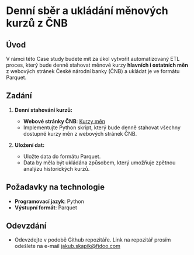 # Denní sběr a ukládání měnových kurzů z ČNB

## Úvod

V rámci této Case study budete mít za úkol vytvořit automatizovaný ETL proces, který bude denně stahovat měnové kurzy **hlavních i ostatních měn** z webových stránek České národní banky (ČNB) a ukládat je ve formátu Parquet.

## Zadání

1. **Denní stahování kurzů:**
   - **Webové stránky ČNB**: [Kurzy měn](https://www.cnb.cz/cs/financni-trhy/devizovy-trh/)
   - Implementujte Python skript, který bude denně stahovat všechny dostupné kurzy měn z webových stránek ČNB.
  
2. **Uložení dat:**
   - Uložte data do formátu Parquet.
   - Data by měla být ukládána způsobem, který umožňuje zpětnou analýzu historických kurzů.

## Požadavky na technologie

- **Programovací jazyk**: Python
- **Výstupní formát**: Parquet

## Odevzdání
- Odevzdejte v podobě Github repozitáře. Link na repozitář prosím odešlete na e-mail jakub.skapik@fidoo.com
